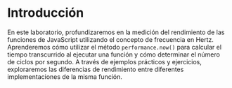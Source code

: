 # Introducción

En este laboratorio, profundizaremos en la medición del rendimiento de las funciones de JavaScript utilizando el concepto de frecuencia en Hertz. Aprenderemos cómo utilizar el método `performance.now()` para calcular el tiempo transcurrido al ejecutar una función y cómo determinar el número de ciclos por segundo. A través de ejemplos prácticos y ejercicios, exploraremos las diferencias de rendimiento entre diferentes implementaciones de la misma función.
